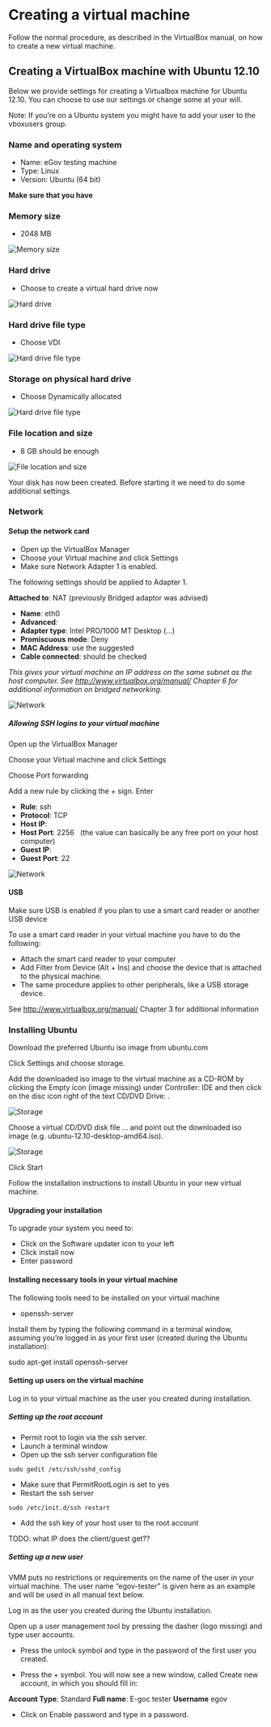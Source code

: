 # Creating a virtual machine
Follow the normal procedure, as described in the VirtualBox manual, on how to create a new virtual machine. 

## Creating a VirtualBox machine with Ubuntu 12.10 

Below we provide settings for creating a Virtualbox machine for Ubuntu 12.10. You can choose to use our settings or change some at your will.

Note: If you’re on a Ubuntu system you might have to add your user to the vboxusers group.

### Name and operating system

* Name:	  eGov testing machine
* Type:	  Linux
* Version:  Ubuntu (64 bit)

**Make sure that you have**

### Memory size

* 2048 MB

![Memory size](screenshots/memory-size.png)


### Hard drive

* Choose to create a virtual hard drive now

![Hard drive](screenshots/hard-drive.png)

### Hard drive file type

* Choose VDI 

![Hard drive file type](screenshots/hard-drive-file-type.png)

### Storage on physical hard drive

* Choose Dynamically allocated

![Hard drive file type](screenshots/storage-on-physical-hard-disk.png)


### File location and size

* 8 GB should be enough

![File location and size](screenshots/file-location-and-size.png)


Your disk has now been created. Before starting it we need to do some additional settings.

### Network

#### Setup the network card

* Open up the VirtualBox Manager
* Choose your Virtual machine and click Settings
* Make sure Network Adapter 1 is enabled. 

The following settings should be applied to Adapter 1.

**Attached to**:  NAT (previously Bridged adaptor was advised)

* **Name**:       eth0
* **Advanced**:     
* **Adapter type**:		Intel PRO/1000 MT Desktop (...)
* **Promiscuous mode**: 	Deny
* **MAC Address**:		use the suggested
* **Cable connected**:		should be checked

*This gives your virtual machine an IP address on the same subnet as
 the host computer. See http://www.virtualbox.org/manual/ Chapter 6
 for additional information on bridged networking.*

![Network](screenshots/network-1.png)



##### Allowing SSH logins to your virtual machine

Open up the VirtualBox Manager

Choose your Virtual machine and click Settings

Choose Port forwarding

Add a new rule by clicking the + sign. Enter

* **Rule**: ssh
* **Protocol**: TCP
* **Host IP**:
* **Host Port**: 2256   (the value can basically be any free port on your host computer)
* **Guest IP**:
* **Guest Port**: 22

![Network](screenshots/network-port-forward.png)

#### USB
Make sure USB is enabled if you plan to use a smart card reader or another USB device 


To use a smart card reader in your virtual machine you have to do the following:

* Attach the smart card reader to your computer
* Add Filter from Device (Alt + Ins) and choose the device that is attached to the physical machine. 
* The same procedure applies to other peripherals, like a USB storage device.

See http://www.virtualbox.org/manual/ Chapter 3 for additional information

### Installing Ubuntu

Download the preferred Ubuntu iso image from ubuntu.com

Click Settings and choose storage. 

Add the downloaded iso image to the virtual machine as a CD-ROM by clicking the Empty icon (image missing) under Controller: IDE and then click on the disc icon right of the text CD/DVD Drive: . 

![Storage](screenshots/storage-pre.png)


Choose a virtual CD/DVD disk file ... and point out the downloaded iso image (e.g. ubuntu-12.10-desktop-amd64.iso).

![Storage](screenshots/storage-post.png)

Click Start

Follow the installation instructions to install Ubuntu in your new virtual machine.

#### Upgrading your installation

To upgrade your system you need to:

* Click on the Software updater icon to your left
* Click install now
* Enter password



#### Installing necessary tools in your virtual machine

The following tools need to be installed on your virtual machine

* openssh-server

Install them by typing the following command in a terminal window,
assuming you’re logged in as your first user (created during the
Ubuntu installation):

sudo apt-get install openssh-server


#### Setting up users on the virtual machine

Log in to your virtual machine as the user you created during installation.

##### Setting up the root account

* Permit root to login via the ssh server.
* Launch a terminal window 
* Open up the ssh server configuration file

`sudo gedit /etc/ssh/sshd_config` 

* Make sure that PermitRootLogin is set to yes
* Restart the ssh server

`sudo /etc/init.d/ssh restart ` 

* Add the ssh key of your host user to the root account



TODO: what IP does the client/guest get??

##### Setting up a new user

VMM puts no restrictions or requirements on the name of the user in your virtual machine. The user name “egov-tester” is given here as an example and will be used in all manual text below.

Log in as the user you created during the Ubuntu installation.

Open up a user management tool by pressing the dasher (logo missing) and type user accounts. 

* Press the unlock symbol and type in the password of the first user you created. 

* Press the + symbol. You will now see a new window, called Create new account, in which you should fill in:

**Account Type**:	      Standard
**Full name**:		E-goc tester
**Username**		      egov

* Click on Enable password and type in a password.

